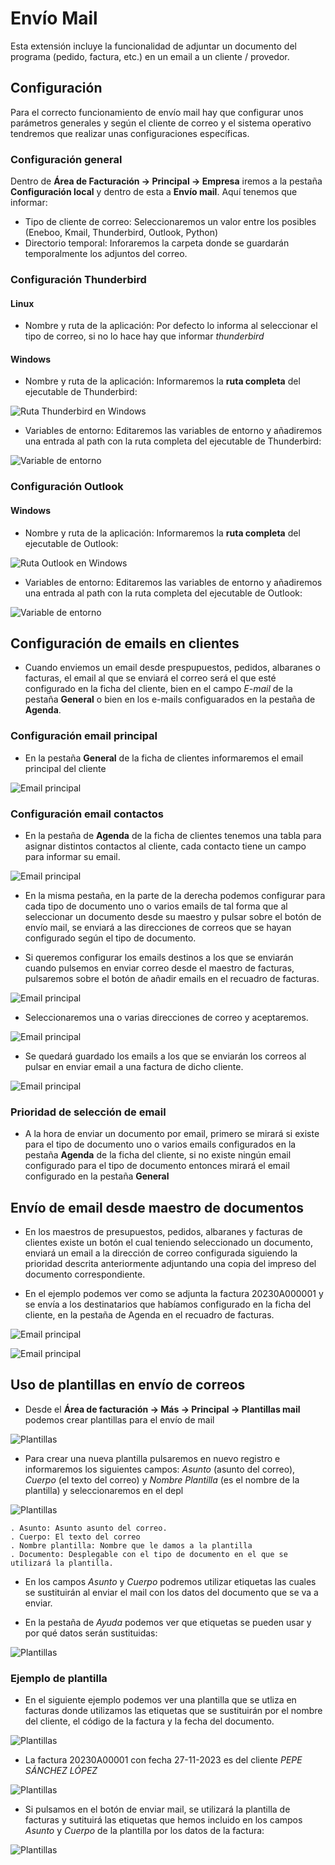 # Envío Mail

Esta extensión incluye la funcionalidad de adjuntar un documento del programa (pedido, factura, etc.) en un email a un cliente / provedor.

## Configuración

Para el correcto funcionamiento de envío mail hay que configurar unos parámetros generales y según el cliente de correo y el sistema operativo tendremos que realizar unas configuraciones específicas.

### Configuración general

Dentro de **Área de Facturación -> Principal -> Empresa** iremos a la pestaña **Configuración local** y dentro de esta a **Envío mail**.
Aquí tenemos que informar:
- Tipo de cliente de correo: Seleccionaremos un valor entre los posibles (Eneboo, Kmail, Thunderbird, Outlook, Python)
- Directorio temporal: Inforaremos la carpeta donde se guardarán temporalmente los adjuntos del correo.

### Configuración Thunderbird
#### Linux
- Nombre y ruta de la aplicación: Por defecto lo informa al seleccionar el tipo de correo, si no lo hace hay que informar *thunderbird*

#### Windows

- Nombre y ruta de la aplicación: Informaremos la **ruta completa** del ejecutable de Thunderbird:

![Ruta Thunderbird en Windows](./img/thunderbird_windows.png)

- Variables de entorno: Editaremos las variables de entorno y añadiremos una entrada al path con la ruta completa del ejecutable de Thunderbird:

![Variable de entorno](./img/thunderbird_windows2.png)

### Configuración Outlook
#### Windows

- Nombre y ruta de la aplicación: Informaremos la **ruta completa** del ejecutable de Outlook:

![Ruta Outlook en Windows](./img/outlook_windows.png)

- Variables de entorno: Editaremos las variables de entorno y añadiremos una entrada al path con la ruta completa del ejecutable de Outlook:

![Variable de entorno](./img/outlook_windows2.png)

## Configuración de emails en clientes

- Cuando enviemos un email desde prespupuestos, pedidos, albaranes o facturas, el email al que se enviará el correo será el que esté configurado en la ficha del cliente, bien en el campo *E-mail* de la pestaña **General** o bien en los e-mails configuarados en la pestaña de **Agenda**.

### Configuración email principal

- En la pestaña **General** de la ficha de clientes informaremos el email principal del cliente

![Email principal](./img/clientes1.png)

### Configuración email contactos

- En la pestaña de **Agenda** de la ficha de clientes tenemos una tabla para asignar distintos contactos al cliente, cada contacto tiene un campo para informar su email.

![Email principal](./img/clientes2.png)

- En la misma pestaña, en la parte de la derecha podemos configurar para cada tipo de documento uno o varios emails de tal forma que al seleccionar un documento desde su maestro y pulsar sobre el botón de envío mail, se enviará a las direcciones de correos que se hayan configurado según el tipo de documento.

- Si queremos configurar los emails destinos a los que se enviarán cuando pulsemos en enviar correo desde el maestro de facturas, pulsaremos sobre el botón de añadir emails en el recuadro de facturas.

![Email principal](./img/clientes3.png)

- Seleccionaremos una o varias direcciones de correo y aceptaremos.

![Email principal](./img/clientes4.png)

- Se quedará guardado los emails a los que se enviarán los correos al pulsar en enviar email a una factura de dicho cliente.

![Email principal](./img/clientes5.png)


### Prioridad de selección de email

- A la hora de enviar un documento por email, primero se mirará si existe para el tipo de documento uno o varios emails configurados en la pestaña **Agenda** de la ficha del cliente, si no existe ningún email configurado para el tipo de documento entonces mirará el email configurado en la pestaña **General** 


## Envío de email desde maestro de documentos

- En los maestros de presupuestos, pedidos, albaranes y facturas de clientes existe un botón el cual teniendo seleccionado un documento, enviará un email a la dirección de correo configurada siguiendo la prioridad descrita anteriormente adjuntando una copia del impreso del documento correspondiente.

- En el ejemplo podemos ver como se adjunta la factura 20230A000001 y se envía a los destinatarios que habíamos configurado en la ficha del cliente, en la pestaña de Agenda en el recuadro de facturas.

![Email principal](./img/envio1.png)

![Email principal](./img/envio2.png)



## Uso de plantillas en envío de correos

- Desde el **Área de facturación -> Más -> Principal -> Plantillas mail** podemos crear plantillas para el envío de mail

![Plantillas](./img/plantillas1.png)


- Para crear una nueva plantilla pulsaremos en nuevo registro e informaremos los siguientes campos: *Asunto* (asunto del correo), *Cuerpo* (el texto del correo) y *Nombre Plantilla* (es el nombre de la plantilla) y seleccionaremos en el depl

![Plantillas](./img/plantillas2.png)

    . Asunto: Asunto asunto del correo.
    . Cuerpo: El texto del correo
    . Nombre plantilla: Nombre que le damos a la plantilla
    . Documento: Desplegable con el tipo de documento en el que se utilizará la plantilla.


- En los campos *Asunto* y *Cuerpo* podremos utilizar etiquetas las cuales se sustituirán al enviar el mail con los datos del documento que se va a enviar.

- En la pestaña de *Ayuda* podemos ver que etiquetas se pueden usar y por qué datos serán sustituidas:

![Plantillas](./img/plantillas3.png)

### Ejemplo de plantilla

* En el siguiente ejemplo podemos ver una plantilla que se utliza en facturas donde utilizamos las etiquetas que se sustituirán por el nombre del cliente, el código de la factura y la fecha del documento.

![Plantillas](./img/plantillas4.png)

* La factura 20230A00001 con fecha 27-11-2023 es del cliente *PEPE SÁNCHEZ LÓPEZ*

![Plantillas](./img/plantillas5.png)

* Si pulsamos en el botón de enviar mail, se utilizará la plantilla de facturas y sutituirá las etiquetas que hemos incluido en los campos *Asunto* y *Cuerpo* de la plantilla por los datos de la factura:

![Plantillas](./img/plantillas6.png)


